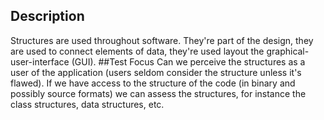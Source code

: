 ## Description
Structures are used throughout software. They're part of the design, they are used to connect elements of data, they're used layout the graphical-user-interface (GUI).
##Test Focus
Can we perceive the structures as a user of the application (users seldom consider the structure unless it's flawed). If we have access to the structure of the code (in binary and possibly source formats) we can assess the structures, for instance the class structures, data structures, etc.